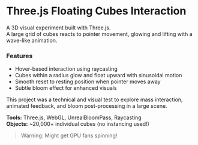 # Three.js Floating Cubes Interaction

A 3D visual experiment built with Three.js.  
A large grid of cubes reacts to pointer movement, glowing and lifting with a wave-like animation.

### Features
- Hover-based interaction using raycasting
- Cubes within a radius glow and float upward with sinusoidal motion
- Smooth reset to resting position when pointer moves away
- Subtle bloom effect for enhanced visuals

This project was a technical and visual test to explore mass interaction, animated feedback, and bloom post-processing in a large scene.

**Tools:** Three.js, WebGL, UnrealBloomPass, Raycasting  
**Objects:** ~20,000+ individual cubes (no instancing used!)

> Warning: Might get GPU fans spinning!